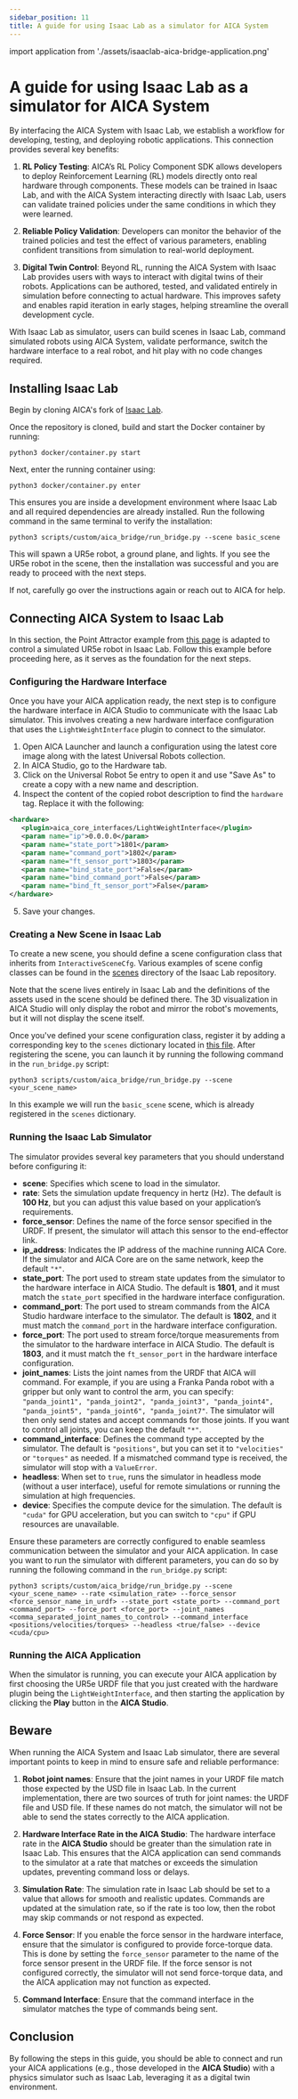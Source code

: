 ```yaml
---
sidebar_position: 11
title: A guide for using Isaac Lab as a simulator for AICA System
---
```


import application from './assets/isaaclab-aica-bridge-application.png'

# A guide for using Isaac Lab as a simulator for AICA System
By interfacing the AICA System with Isaac Lab, we establish a workflow for developing, testing, and deploying robotic
applications. This connection provides several key benefits:

1. **RL Policy Testing**: AICA’s RL Policy Component SDK allows developers to deploy Reinforcement Learning (RL) models
   directly onto real hardware through components. These models can be trained in Isaac Lab, and with the AICA System
   interacting directly with Isaac Lab, users can validate trained policies under the same conditions in which they were
   learned.

2. **Reliable Policy Validation**: Developers can monitor the behavior of the trained policies and test the effect of
   various parameters, enabling confident transitions from simulation to real-world deployment.

3. **Digital Twin Control**: Beyond RL, running the AICA System with Isaac Lab provides users with ways to interact with
   digital twins of their robots. Applications can be authored, tested, and validated entirely in simulation before
   connecting to actual hardware. This improves safety and enables rapid iteration in early stages, helping streamline
   the overall development cycle.

With Isaac Lab as simulator, users can build scenes in Isaac Lab, command simulated robots using AICA System, validate
performance, switch the hardware interface to a real robot, and hit play with no code changes required.

## Installing Isaac Lab

Begin by cloning AICA's fork of
[Isaac Lab](https://github.com/aica-technology/isaac-lab/tree/f17384a1b487630128b4782ce02166565ef4464f/).

Once the repository is cloned, build and start the Docker container by running:

```shell
python3 docker/container.py start
```

Next, enter the running container using:

```shell
python3 docker/container.py enter
```

This ensures you are inside a development environment where Isaac Lab and all required dependencies are already
installed. Run the following command in the same terminal to verify the installation:

```shell
python3 scripts/custom/aica_bridge/run_bridge.py --scene basic_scene
```

This will spawn a UR5e robot, a ground plane, and lights. If you see the UR5e robot in the scene, then the installation
was successful and you are ready to proceed with the next steps.

If not, carefully go over the instructions again or reach out to AICA for help.

## Connecting AICA System to Isaac Lab

In this section, the Point Attractor example from [this page](../core-components/point-attractor.md) is adapted to
control a simulated UR5e robot in Isaac Lab. Follow this example before proceeding here, as it serves as the foundation
for the next steps. 

### Configuring the Hardware Interface

Once you have your AICA application ready, the next step is to configure the hardware interface in AICA Studio to communicate with the Isaac Lab simulator. This involves creating a new hardware interface configuration that uses the `LightWeightInterface` plugin to connect to the simulator.

1. Open AICA Launcher and launch a configuration using the latest core image along with the latest Universal Robots
   collection.
2. In AICA Studio, go to the Hardware tab.
3. Click on the Universal Robot 5e entry to open it and use "Save As" to create a copy with a new name and description.
4. Inspect the content of the copied robot description to find the `hardware` tag. Replace it with the following:

```xml
<hardware>
   <plugin>aica_core_interfaces/LightWeightInterface</plugin>
   <param name="ip">0.0.0.0</param>
   <param name="state_port">1801</param>
   <param name="command_port">1802</param>
   <param name="ft_sensor_port">1803</param>
   <param name="bind_state_port">False</param>
   <param name="bind_command_port">False</param>
   <param name="bind_ft_sensor_port">False</param>
</hardware>
```

5. Save your changes.

### Creating a New Scene in Isaac Lab

To create a new scene, you should define a scene configuration class that inherits from `InteractiveSceneCfg`. Various
examples of scene config classes can be found in the
[scenes](https://github.com/aica-technology/isaac-lab/blob/f17384a1b487630128b4782ce02166565ef4464f/scripts/custom/aica_bridge/scenes)
directory of the Isaac Lab repository.

Note that the scene lives entirely in Isaac Lab and the definitions of the assets used in the scene should be defined
there. The 3D visualization in AICA Studio will only display the robot and mirror the robot's movements, but it will
not display the scene itself.

Once you've defined your scene configuration class, register it by adding a corresponding key to the `scenes` dictionary
located in
[this file](https://github.com/aica-technology/isaac-lab/blob/f17384a1b487630128b4782ce02166565ef4464f/scripts/custom/aica_bridge/scenes/__init__.py).
After registering the scene, you can launch it by running the following command in the `run_bridge.py` script:

```shell
python3 scripts/custom/aica_bridge/run_bridge.py --scene <your_scene_name>
```

In this example we will run the `basic_scene` scene, which is already registered in the `scenes` dictionary.

### Running the Isaac Lab Simulator

The simulator provides several key parameters that you should understand before configuring it:

- **scene**: Specifies which scene to load in the simulator.  
- **rate**: Sets the simulation update frequency in hertz (Hz). The default is **100 Hz**, but you can adjust this value based on your application’s requirements.  
- **force_sensor**: Defines the name of the force sensor specified in the URDF. If present, the simulator will attach this sensor to the end-effector link.  
- **ip_address**: Indicates the IP address of the machine running AICA Core. If the simulator and AICA Core are on the same network, keep the default `"*"`.  
- **state_port**: The port used to stream state updates from the simulator to the hardware interface in AICA Studio. The default is **1801**, and 
it must match the `state_port` specified in the hardware interface configuration.  
- **command_port**: The port used to stream commands from the AICA Studio hardware interface to the simulator. The default is **1802**, and 
it must match the `command_port` in the hardware interface configuration.  
- **force_port**: The port used to stream force/torque measurements from the simulator to the hardware interface in AICA Studio. The default 
is **1803**, and it must match the `ft_sensor_port` in the hardware interface configuration.  
- **joint_names**: Lists the joint names from the URDF that AICA will command. For example, if you are using a Franka Panda robot with a gripper 
but only want to control the arm, you can specify:  
  `"panda_joint1", "panda_joint2", "panda_joint3", "panda_joint4", "panda_joint5", "panda_joint6", "panda_joint7"`.
  The simulator will then only send states and accept commands for those joints.  If you want to control all joints, you can keep the default `"*"`.
- **command_interface**: Defines the command type accepted by the simulator. The default is `"positions"`, but you can set 
it to `"velocities"` or `"torques"` as needed. If a mismatched command type is received, the simulator will stop with a `ValueError`.  
- **headless**: When set to `true`, runs the simulator in headless mode (without a user interface), useful for remote simulations or running the simulation at high frequencies.  
- **device**: Specifies the compute device for the simulation. The default is `"cuda"` for GPU acceleration, but you can switch to `"cpu"` if GPU resources are unavailable.  

Ensure these parameters are correctly configured to enable seamless communication between the simulator and your AICA
application. In case you want to run the simulator with different parameters, you can do so by running the following
command in the `run_bridge.py` script:

```shell
python3 scripts/custom/aica_bridge/run_bridge.py --scene <your_scene_name> --rate <simulation_rate> --force_sensor <force_sensor_name_in_urdf> --state_port <state_port> --command_port <command_port> --force_port <force_port> --joint_names <comma_separated_joint_names_to_control> --command_interface <positions/velocities/torques> --headless <true/false> --device <cuda/cpu>
```

### Running the AICA Application

When the simulator is running, you can execute your AICA application by first choosing the UR5e URDF file that you just
created with the hardware plugin being the `LightWeightInterface`, and then starting the application by clicking the
**Play** button in the **AICA Studio**.

## Beware

When running the AICA System and Isaac Lab simulator, there are several important points to keep in mind to ensure
safe and reliable performance:

1. **Robot joint names**: Ensure that the joint names in your URDF file match those expected by the USD file in Isaac
   Lab. In the current implementation, there are two sources of truth for joint names: the URDF file and USD file. If
   these names do not match, the simulator will not be able to send the states correctly to the AICA application.

2. **Hardware Interface Rate in the AICA Studio**: The hardware interface rate in the **AICA Studio** should be greater
   than the simulation rate in Isaac Lab. This ensures that the AICA application can send commands to the simulator at a
   rate that matches or exceeds the simulation updates, preventing command loss or delays.

3. **Simulation Rate**: The simulation rate in Isaac Lab should be set to a value that allows for smooth and realistic
   updates. Commands are updated at the simulation rate, so if the rate is too low, then the robot may skip commands or
   not respond as expected.

4. **Force Sensor**: If you enable the force sensor in the hardware interface, ensure that the simulator is configured
   to provide force-torque data. This is done by setting the `force_sensor` parameter to the name of the force sensor
   present in the URDF file. If the force sensor is not configured correctly, the simulator will not send force-torque
   data, and the AICA application may not function as expected.

5. **Command Interface**: Ensure that the command interface in the simulator matches the type of commands being sent.

## Conclusion

By following the steps in this guide, you should be able to connect and run your AICA applications (e.g., those
developed in the **AICA Studio**) with a physics simulator such as Isaac Lab, leveraging it as a digital twin
environment.
